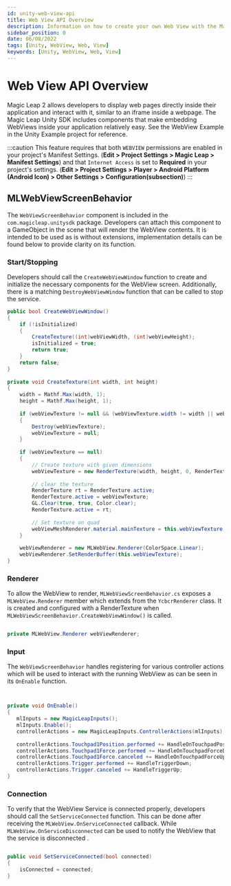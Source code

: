 ```yaml
---
id: unity-web-view-api
title: Web View API Overview
description: Information on how to create your own Web View with the Magic Leap Unity SDK. 
sidebar_position: 0
date: 06/08/2022
tags: [Unity, WebView, Web, View]
keywords: [Unity, WebView, Web, View]
---
```


# Web View API Overview

Magic Leap 2 allows developers to display web pages directly inside their application and interact with it, similar to an iframe inside a webpage. The Magic Leap Unity SDK includes components that make embedding WebViews inside your application relatively easy. See the WebView Example in the Unity Example project for reference.

:::caution
This feature requires that both `WEBVIEW` permissions are enabled in your project's Manifest Settings. (**Edit > Project Settings > Magic Leap > Manifest Settings**) and that `Internet Access` is set to **Required** in your project's settings. (**Edit > Project Settings > Player > Android Platform (Android Icon) > Other Settings > Configuration(subsection)**)
:::

## MLWebViewScreenBehavior

The `WebViewScreenBehavior` component is included in the `com.magicleap.unitysdk` package. Developers can attach this component to a GameObject in the scene that will render the WebView contents. It is intended to be used as is without extensions, implementation details can be found below to provide clarity on its function.

### Start/Stopping

Developers should call the `CreateWebViewWindow` function to create and initialize the necessary components for the WebView screen. Additionally, there is a matching `DestroyWebViewWindow` function that can be called to stop the service.

```csharp  title="MLWebViewScreenBehavior snippet"
public bool CreateWebViewWindow()
{
    if (!isInitialized)
    {
        CreateTexture((int)webViewWidth, (int)webViewHeight);
        isInitialized = true;
        return true;
    }
    return false;
}
 
private void CreateTexture(int width, int height)
{
    width = Mathf.Max(width, 1);
    height = Mathf.Max(height, 1);
 
    if (webViewTexture != null && (webViewTexture.width != width || webViewTexture.height != height))
    {
        Destroy(webViewTexture);
        webViewTexture = null;
    }
 
    if (webViewTexture == null)
    {
        // Create texture with given dimensions
        webViewTexture = new RenderTexture(width, height, 0, RenderTextureFormat.ARGB32, RenderTextureReadWrite.Linear);
 
        // clear the texture
        RenderTexture rt = RenderTexture.active;
        RenderTexture.active = webViewTexture;
        GL.Clear(true, true, Color.clear);
        RenderTexture.active = rt;
 
        // Set texture on quad
        webViewMeshRenderer.material.mainTexture = this.webViewTexture;
    }
 
    webViewRenderer = new MLWebView.Renderer(ColorSpace.Linear);
    webViewRenderer.SetRenderBuffer(this.webViewTexture);
}
```

### Renderer

To allow the WebView to render, `MLWebViewScreenBehavior.cs` exposes a `MLWebView.Renderer` member which extends from the `YcbcrRenderer` class. It is created and configured with a RenderTexture when `MLWebViewScreenBehavior.CreateWebViewWindow()` is called.

```csharp  title="MLWebViewScreenBehavior Renderer snippet"

private MLWebView.Renderer webViewRenderer;

```

### Input

The `WebViewScreenBehavior` handles registering for various controller actions which will be used to interact with the running WebView as can be seen in its `OnEnable` function.

```csharp title="MLWebViewScreenBehavior OnEnable snippet"


private void OnEnable()
{
   mlInputs = new MagicLeapInputs();
   mlInputs.Enable();
   controllerActions = new MagicLeapInputs.ControllerActions(mlInputs);
 
   controllerActions.Touchpad1Position.performed += HandleOnTouchpadPosition;
   controllerActions.Touchpad1Force.performed += HandleOnTouchpadForceDown;
   controllerActions.Touchpad1Force.canceled += HandleOnTouchpadForceUp;
   controllerActions.Trigger.performed += HandleTriggerDown;
   controllerActions.Trigger.canceled += HandleTriggerUp;
}

```

### Connection

To verify that the WebView Service is connected properly, developers should call the `SetServiceConnected` function. This can be done after receiving the `MLWebView.OnServiceConnected` callback. While `MLWebView.OnServiceDisconnected` can be used to notify the WebView that the service is disconnected .

```csharp title="MLWebViewScreenBehavior connection snippet"

public void SetServiceConnected(bool connected)
{
    isConnected = connected;
}

```

